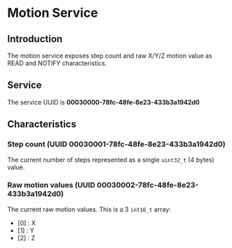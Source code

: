 # Motion Service

## Introduction

The motion service exposes step count and raw X/Y/Z motion value as READ and NOTIFY characteristics.

## Service

The service UUID is **00030000-78fc-48fe-8e23-433b3a1942d0**

## Characteristics

### Step count (UUID 00030001-78fc-48fe-8e23-433b3a1942d0)

The current number of steps represented as a single `uint32_t` (4 bytes) value.

### Raw motion values (UUID 00030002-78fc-48fe-8e23-433b3a1942d0)

The current raw motion values. This is a 3 `int16_t` array:

- [0] : X
- [1] : Y
- [2] : Z
